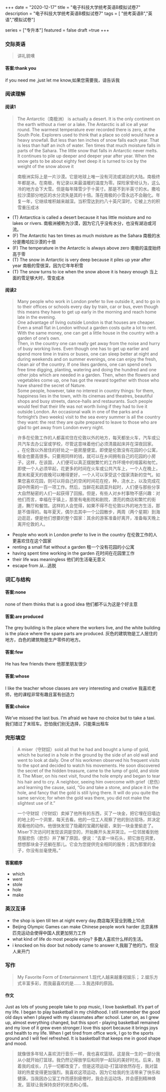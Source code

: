 +++
date = "2020-12-17"
title = "电子科技大学统考英语B模拟试卷7"
description = "电子科技大学统考英语B模拟试卷7"
tags = [ "统考英语B","英语","模拟试卷"]
 
series = ["专升本"]
featured = false
draft =true 
+++

### 交际英语 
> 讲礼貌噢
#### 答案:thank you
if you need me ,just let me know,如果您需要我，请告诉我

### 阅读理解
#### 阅读1
> The Antarctic（南极洲） is actually a desert. It is the only continent on the earth without a river or a lake.
  The Antarctic is all ice all year round. The warmest temperature ever recorded there is zero, at the South Pole. Explorers used to think that a place so cold would have a heavy snowfall. But less than ten inches of snow falls each year. That is less than half an inch of water. Ten times that much moisture falls in parts of the Sahara.
  The little snow that falls in Antarctic never melts. It continues to pile up deeper and deeper year after year. When the snow gets to be about eighty feet deep it is turned to ice by the weight of the snow above it

> 南极洲实际上是一片沙漠。它是地球上唯一没有河流或湖泊的大陆。南极终年都是冰。在南极，有记录以来最温暖的温度为零。探险家曾经认为，这么冷的地方会下大雪。但是每年降雪少于十英寸。那是不到半英寸的水。撒哈拉沙漠部分地区的水分流失是其的十倍。落在南极的小雪永远不会融化。年复一年，它继续堆积越来越深。当积雪达到约八十英尺深时，它被上方的积雪重压成冰

* (T) Antarctica is called a desert because it has little moisture and no lakes or rivers. 南极洲被称为沙漠，因为它几乎没有水分，也没有湖泊或河流。
* (F) The Antarctic has ten times as much moisture as the Sahara 南极的水分是撒哈拉沙漠的十倍
* (F) The temperature in the Antarctic is always above zero 南极的温度始终高于零
* (T) The snow in Antarctic is very deep because it piles up year after year 南极的雪很深，因为它年年积雪
* (T) The snow turns to ice when the snow above it is heavy enough 当上面的雪足够大时，雪变成冰
#### 阅读2
> Many people who work in London prefer to live outside it, and to go in to their offices or schools every day by train, car or bus, even though this means they have to get up early in the morning and reach home late in the evening.  
  One advantage of living outside London is that houses are cheaper. Even a small flat in London without a garden costs quite a lot to rent. With the same money, one can get a little house in the country with a garden of one’s own.  
  Then, in the country one can really get away from the noise and hurry of busy working lives. Even though one has to get up earlier and spend more time in trains or buses, one can sleep better at night and during weekends and on summer evenings, one can enjoy the fresh, clean air of the country. If one likes gardens, one can spend one’s free time digging, planting, watering and doing the hundred and one other jobs which are needed in a garden. Then, when the flowers and vegetables come up, one has got the reward together with those who have shared the secret of Nature.  
  Some people, however, take no interest in country things: for them, happiness lies in the town, with its cinemas and theatres, beautiful shops and busy streets, dance-halls and restaurants. Such people would feel that their life was not worth living if they had to live it outside London. An occasional walk in one of the parks and a fortnight’s (two weeks) visit to the sea every summer is all the country they want: the rest they are quite prepared to leave to those who are glad to get away from London every night. 

> 许多在伦敦工作的人都喜欢住在伦敦以外的地方，每天都坐火车，汽车或公共汽车去办公室或学校，尽管这意味着他们必须清晨起床并在深夜回家。 。在伦敦以外居住的好处之一是房屋便宜。即使是伦敦没有花园的小公寓，租金也要高很多。只要用同样的钱，就可以在乡间拥有自己的花园的小房子。这样，在该国，人们便可以真正摆脱繁忙的工作环境中的喧嚣和匆忙。即使一个人必须早起，花更多的时间在火车或公共汽车上，一个人在晚上，周末和夏天的夜晚可以睡得更好，一个人可以享受这个国家清新的空气。如果您喜欢花园，则可以将自己的空闲时间花在挖，种，浇水上，以及完成花园中所需的一百一项工作。然后，当鲜花和蔬菜升起时，人们便与那些分享大自然秘密的人们一起获得了回报。但是，有些人对乡村事物不感兴趣：对他们而言，幸福在于镇上，那里有电影院和剧院，漂亮的商店和繁忙的街道，舞厅和餐馆。这样的人会觉得，如果不得不在伦敦以外的地方生活，那是不值得的。每年夏天，偶尔去其中一个公园散步，两周（两个星期）到海边逛逛，便是他们想要的整个国家：其余的游客准备好离开，准备每天晚上离开伦敦的人。
* People who work in London prefer to live in the country 在伦敦工作的人更喜欢住在这个国家
* renting a small flat without a garden 租一个没有花园的小公寓
* having spent time working in the garden 花时间在花园里工作
* their life was meaningless 他们的生活毫无意义
* escape from 从...逃脱
### 词汇与结构
#### 答案:none
none of them thinks that is a good idea  他们都不认为这是个好主意
#### 答案:are produced
The grey building is the place where the workers live, and the white building is the place where the spare parts are produced. 灰色的建筑物是工人居住的地方，白色的建筑物是生产零件的地方。
#### 答案:few
He has few friends there  他那里朋友很少
#### 答案:whose 
I like the teacher whose classes are very interesting and creative  我喜欢老师，他的课程非常有趣且富有创造力
#### 答案:choice
We’ve missed the last bus. I’m afraid we have no choice but to take a taxi. 我们错过了末班车。恐怕我们别无选择，只能乘出租车
### 完形填空
> A miser（守财奴）sold all that he had and bought a lump of gold, which he buried in a hole in the ground by the side of an old wall and went to look at daily. One of his workmen observed his frequent visits to the spot and decided to watch his movements. He soon discovered the secret of the hidden treasure, came to the lump of gold, and stole it. The Miser, on his next visit, found the hole empty and began to tear his hair and to cry. A neighbor, seeing him overcome with grief（悲伤）and learning the cause, said, “Go and take a stone, and place it in the hole, and fancy that the gold is still lying there. It will do you quite the same service; for when the gold was there, you did not make the slightest use of it.” 

> 一个守财奴（守财奴）卖掉了他所有的东西，买了一块金，把它埋在旧墙边的地上的一个洞里，每天去看。他的一位工人观察了他的到访现场，并决定观看他的动作。他很快发现了隐藏的宝藏的秘密，来到一块金里偷走了。 Miser下次访问时发现该洞是空的，开始撕开头发并哭泣。一位邻居看到他克服悲伤（悲伤）并了解了原因，便说：“去拿一块石头，把它放在洞里，想想那块金子还躺在那儿。它会为您提供完全相同的服务；因为那里的金子，你没有丝毫使用。”
#### 答案顺序
* which
* went
* stole
* hole
* make
### 英汉互译
* the shop is ipen till ten at night every day.商店每天营业到晚上10点
* Beijing Olympic Games can make Chinese people work harder 北京奥林匹克运动会使得中国人民更加努力工作
* what kind of life do most people enjoy? 多数人喜欢什么样的生活。
* i knocked on his door but nobody came to answer it,我敲了他的门，但没人来开门

### 写作 
> My Favorite Form of Entertainment
  1.现代人越来越重视娱乐；
  2.娱乐方式丰富多彩，而我最喜欢的是……
  3.我选择的原因。

#### 作文
Just as lots of young people take to pop music, I love basketball. It’s part of my life. I began to play basketball in my childhood. I still remember the good old days when I played with my classmates after school. Later on, as I grew up, almost everything changed, but this sport - playing basketball remained and my love of it grew even stronger.I love this sport because it brings joys and health to my life. When I get tired from office work, I go to the sports ground and I will feel refreshed. It is basketball that keeps me in good shape and mood.

> 就像很多年轻人喜欢流行音乐一样，我也喜欢篮球。这是我一生的一部分我从小就开始打篮球。我仍然记得放学后和同学一起玩的美好时光。后来，随着我的成长，几乎一切都改变了，但是这项运动-打篮球依然存在，我对篮球的热爱变得更加强烈。我喜欢这项运动，因为它给我的生活带来了快乐和健康。当我因办公室工作而感到疲倦时，我会去运动场，并会感到精神焕发。篮球让我保持良好的状态和心情。
